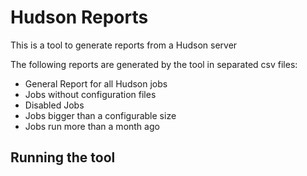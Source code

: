 # Hudson Reports

This is a tool to generate reports from a Hudson server

The following reports are generated by the tool in separated csv files:

- General Report for all Hudson jobs 
- Jobs without configuration files
- Disabled Jobs
- Jobs bigger than a configurable size
- Jobs run more than a month ago

## Running the tool

